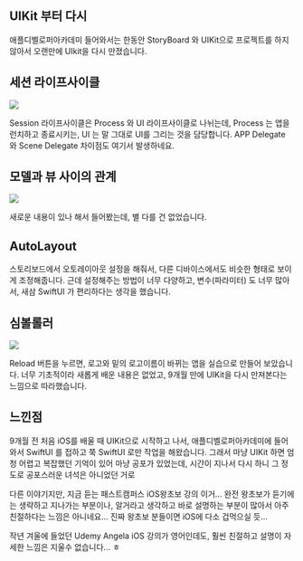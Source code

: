 ﻿## UIKit 부터 다시
애플디벨로퍼아카데미 들어와서는 한동안 StoryBoard 와 UIKit으로 프로젝트를 하지 않아서 오랜만에 UIkit을 다시 만졌습니다. 

## 세션 라이프사이클
![](https://velog.velcdn.com/images/slowsteadybrown/post/39e11d33-3e43-4b80-bc7f-7aad31864139/image.png)

Session 라이프사이클은 Process 와 UI 라이프사이클로 나뉘는데, Process 는 앱을 런치하고 종료시키는, UI 는 말 그대로 UI를 그리는 것을 담당합니다. APP Delegate 와 Scene Delegate 차이점도 여기서 발생하네요.


## 모델과 뷰 사이의 관계
![](https://velog.velcdn.com/images/slowsteadybrown/post/a68e5a31-3d01-4ce0-accc-0fe238f2e78c/image.png)

새로운 내용이 있나 해서 들어봤는데, 별 다를 건 없었습니다.


## AutoLayout

스토리보드에서 오토레이아웃 설정을 해줘서, 다른 디바이스에서도 비슷한 형태로 보이게 조정해줍니다. 근데 설정해주는 방법이 너무 다양하고, 변수(파라미터) 도 너무 많아서, 새삼 SwiftUI 가 편리하다는 생각을 했습니다.

## 심볼롤러
![](https://velog.velcdn.com/images/slowsteadybrown/post/0c711763-fce0-46d2-be70-39e07ef64c7e/image.png)

Reload 버튼을 누르면, 로고와 밑의 로고이름이 바뀌는 앱을 실습으로 만들어 보았습니다. 너무 기초적이라 새롭게 배운 내용은 없었고, 9개월 만에 UIKit을 다시 만져본다는 느낌으로 따라했습니다.

## 느낀점

9개월 전 처음 iOS를 배울 때 UIKit으로 시작하고 나서, 애플디벨로퍼아카데미에 들어와서 SwiftUI 를 접하고 쭉 SwiftUI 로만 작업을 해왔습니다. 그래서 마냥 UIKit 하면 엄청 어렵고 복잡했던 기억이 있어 마냥 공포가 있었는데, 시간이 지나서 다시 하니 그 정도로 공포스러운 녀석은 아니었던 거로

다른 이야기지만, 지금 듣는 패스트캠퍼스 iOS왕초보 강의 이거... 완전 왕초보가 듣기에는 생략하고 지나가는 부분이나, 알거라고 생각하고 바로 설명하는 부분이 많아서 아주 친절하다는 느낌은 아니네요... 진짜 왕초보 분들이면 iOS에 다소 겁먹으실 듯...

작년 겨울에 들었던 Udemy Angela iOS 강의가 영어인데도, 훨씬 친절하고 설명이 자세한 느낌은 지울수 없습니다... ㅎ

